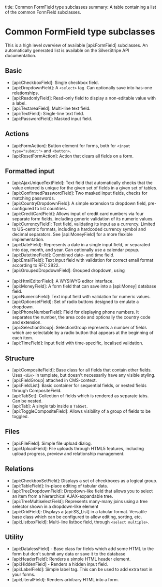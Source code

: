 title: Common FormField type subclasses
summary: A table containing a list of the common FormField subclasses.

# Common FormField type subclasses

This is a high level overview of available [api:FormField] subclasses. An automatically generated list is available 
on the SilverStripe API documentation.

## Basic

 * [api:CheckboxField]: Single checkbox field.
 * [api:DropdownField]: A `<select>` tag. Can optionally save into has-one relationships.
 * [api:ReadonlyField]: Read-only field to display a non-editable value with a label.
 * [api:TextareaField]: Multi-line text field.
 * [api:TextField]: Single-line text field.
 * [api:PasswordField]: Masked input field.

## Actions

 * [api:FormAction]: Button element for forms, both for `<input type="submit">` and `<button>`.
 * [api:ResetFormAction]: Action that clears all fields on a form.

## Formatted input

 * [api:AjaxUniqueTextField]: Text field that automatically checks that the value entered is unique for the given set of fields in a given set of tables.
 * [api:ConfirmedPasswordField]: Two masked input fields, checks for matching passwords.
 * [api:CountryDropdownField]: A simple extension to dropdown field, pre-configured to list countries.
 * [api:CreditCardField]: Allows input of credit card numbers via four separate form fields, including generic validation of its numeric values.
 * [api:CurrencyField]: Text field, validating its input as a currency. Limited to US-centric formats, including a hardcoded currency symbol and decimal separators. 
 See [api:MoneyField] for a more flexible implementation.
 * [api:DateField]: Represents a date in a single input field, or separated into day, month, and year. Can optionally use a calendar popup.
 * [api:DatetimeField]: Combined date- and time field.
 * [api:EmailField]: Text input field with validation for correct email format according to RFC 2822.
 * [api:GroupedDropdownField]: Grouped dropdown, using <optgroup> tags.
 * [api:HtmlEditorField]: A WYSIWYG editor interface.
 * [api:MoneyField]: A form field that can save into a [api:Money] database field.
 * [api:NumericField]: Text input field with validation for numeric values.
 * [api:OptionsetField]: Set of radio buttons designed to emulate a dropdown.
 * [api:PhoneNumberField]: Field for displaying phone numbers. It separates the number, the area code and optionally the country code and extension.
 * [api:SelectionGroup]: SelectionGroup represents a number of fields which are selectable by a radio button that appears at the beginning of each item.
 * [api:TimeField]: Input field with time-specific, localised validation.

## Structure

 * [api:CompositeField]: Base class for all fields that contain other fields. Uses `<div>` in template, but
doesn't necessarily have any visible styling.
 * [api:FieldGroup] attached in CMS-context.
 * [api:FieldList]: Basic container for sequential fields, or nested fields through CompositeField.
 * [api:TabSet]: Collection of fields which is rendered as separate tabs. Can be nested.
 * [api:Tab]: A single tab inside a `TabSet`.
 * [api:ToggleCompositeField]: Allows visibility of a group of fields to be toggled.

## Files

 * [api:FileField]: Simple file upload dialog.
 * [api:UploadField]: File uploads through HTML5 features, including upload progress, preview and relationship management.

## Relations

 * [api:CheckboxSetField]: Displays a set of checkboxes as a logical group.
 * [api:TableField]: In-place editing of tabular data.
 * [api:TreeDropdownField]: Dropdown-like field that allows you to select an item from a hierarchical AJAX-expandable tree.
 * [api:TreeMultiselectField]: Represents many-many joins using a tree selector shown in a dropdown-like element
 * [api:GridField]: Displays a [api:SS_List] in a tabular format. Versatile base class which can be configured to allow editing, sorting, etc.
 * [api:ListboxField]: Multi-line listbox field, through `<select multiple>`.


## Utility

 * [api:DatalessField] - Base class for fields which add some HTML to the form but don't submit any data or
save it to the database
 * [api:HeaderField]: Renders a simple HTML header element.
 * [api:HiddenField] - Renders a hidden input field.
 * [api:LabelField]: Simple label tag. This can be used to add extra text in your forms.
 * [api:LiteralField]: Renders arbitrary HTML into a form.
